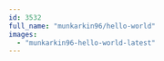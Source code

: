 ```yaml
---
id: 3532
full_name: "munkarkin96/hello-world"
images: 
  - "munkarkin96-hello-world-latest"
---
```

